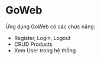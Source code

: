# GoWeb
Ứng dụng GoWeb có các chức năng:
- Register, Login, Logout
- CRUD Products
- Xem User trong hệ thống
